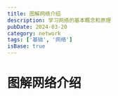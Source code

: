 ```yaml
---
title: 图解网络介绍
description: 学习网络的基本概念和原理
pubDate: 2024-03-20
category: network
tags: ['基础', '网络']
isBase: true
---
```


# 图解网络介绍

